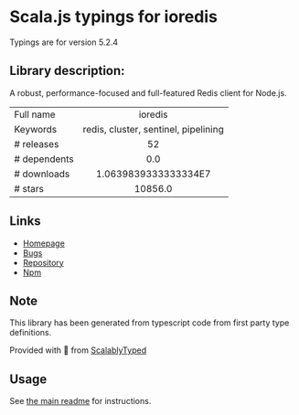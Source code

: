 
# Scala.js typings for ioredis

Typings are for version 5.2.4

## Library description:
A robust, performance-focused and full-featured Redis client for Node.js.

|                    |                 |
| ------------------ | :-------------: |
| Full name          | ioredis |
| Keywords           | redis, cluster, sentinel, pipelining |
| # releases         | 52 |
| # dependents       | 0.0 |
| # downloads        | 1.0639839333333334E7 |
| # stars            | 10856.0 |

## Links
- [Homepage](https://github.com/luin/ioredis#readme)
- [Bugs](https://github.com/luin/ioredis/issues)
- [Repository](https://github.com/luin/ioredis)
- [Npm](https://www.npmjs.com/package/ioredis)
    


## Note
This library has been generated from typescript code from first party type definitions.

Provided with :purple_heart: from [ScalablyTyped](https://github.com/oyvindberg/ScalablyTyped)

## Usage
See [the main readme](../../readme.md) for instructions.


